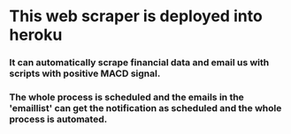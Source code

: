 # This web scraper is deployed into heroku
### It can automatically scrape financial data and email us with scripts with positive MACD signal.
### The whole process is scheduled and the emails in the 'emaillist' can get the notification as scheduled and the whole process is automated.